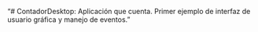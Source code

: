 “# ContadorDesktop: Aplicación que cuenta. Primer ejemplo de interfaz de usuario gráfica y manejo de eventos.”
